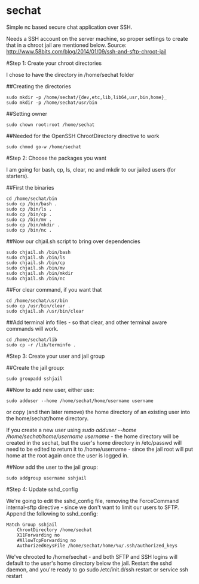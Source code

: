 # sechat
Simple nc based secure chat application over SSH.

Needs a SSH account on the server machine, so proper settings to create that in a chroot jail are mentioned below.
Source: http://www.58bits.com/blog/2014/01/09/ssh-and-sftp-chroot-jail


#Step 1: Create your chroot directories

I chose to have the directory in /home/sechat folder

##Creating the directories
```
sudo mkdir -p /home/sechat/{dev,etc,lib,lib64,usr,bin,home}_
sudo mkdir -p /home/sechat/usr/bin
```
 
##Setting owner
```
sudo chown root:root /home/sechat
```
 
##Needed for the OpenSSH ChrootDirectory directive to work
```
sudo chmod go-w /home/sechat
```


#Step 2: Choose the packages you want

I am going for bash, cp, ls, clear, nc and mkdir to our jailed users (for starters).

##First the binaries
```
cd /home/sechat/bin
sudo cp /bin/bash .
sudo cp /bin/ls .
sudo cp /bin/cp .
sudo cp /bin/mv .
sudo cp /bin/mkdir .
sudo cp /bin/nc .
```

##Now our chjail.sh script to bring over dependencies
```
sudo chjail.sh /bin/bash
sudo chjail.sh /bin/ls
sudo chjail.sh /bin/cp
sudo chjail.sh /bin/mv
sudo chjail.sh /bin/mkdir
sudo chjail.sh /bin/nc
```

##For clear command, if you want that
```
cd /home/sechat/usr/bin
sudo cp /usr/bin/clear .
sudo chjail.sh /usr/bin/clear
```

##Add terminal info files - so that clear, and other terminal aware commands will work.
```
cd /home/sechat/lib
sudo cp -r /lib/terminfo .
```


#Step 3: Create your user and jail group

##Create the jail group:
```
sudo groupadd sshjail
```

##Now to add new user, either use:
```
sudo adduser --home /home/sechat/home/username username
```

or copy (and then later remove) the home directory of an existing user into the home/sechat/home directory.

If you create a new user using _sudo adduser --home /home/sechat/home/username username_ - the home directory will be created in the sechat, but the user's home directory in /etc/passwd will need to be edited to return it to /home/username - since the jail root will put home at the root again once the user is logged in.

##Now add the user to the jail group:
```
sudo addgroup username sshjail
```


#Step 4: Update sshd_config

We're going to edit the sshd_config file, removing the ForceCommand internal-sftp directive - since we don't want to limit our users to SFTP.
Append the following to sshd_config:

```
Match Group sshjail
    ChrootDirectory /home/sechat
    X11Forwarding no
    #AllowTcpForwarding no
    AuthorizedKeysFile /home/sechat/home/%u/.ssh/authorized_keys
```
 
We've chrooted to /home/sechat - and both SFTP and SSH logins will default to the user's home directory below the jail.
Restart the sshd daemon, and you're ready to go sudo /etc/init.d/ssh restart or service ssh restart
